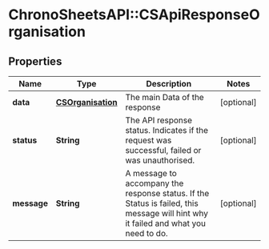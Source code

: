 # ChronoSheetsAPI::CSApiResponseOrganisation

## Properties
Name | Type | Description | Notes
------------ | ------------- | ------------- | -------------
**data** | [**CSOrganisation**](CSOrganisation.md) | The main Data of the response | [optional] 
**status** | **String** | The API response status. Indicates if the request was successful, failed or was unauthorised. | [optional] 
**message** | **String** | A message to accompany the response status.  If the Status is failed, this message will hint why it failed and what you need to do. | [optional] 


